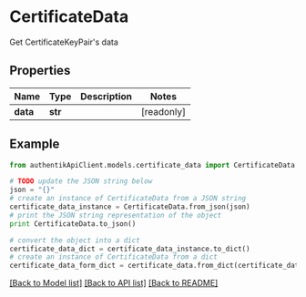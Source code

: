 # CertificateData

Get CertificateKeyPair's data

## Properties
Name | Type | Description | Notes
------------ | ------------- | ------------- | -------------
**data** | **str** |  | [readonly] 

## Example

```python
from authentikApiClient.models.certificate_data import CertificateData

# TODO update the JSON string below
json = "{}"
# create an instance of CertificateData from a JSON string
certificate_data_instance = CertificateData.from_json(json)
# print the JSON string representation of the object
print CertificateData.to_json()

# convert the object into a dict
certificate_data_dict = certificate_data_instance.to_dict()
# create an instance of CertificateData from a dict
certificate_data_form_dict = certificate_data.from_dict(certificate_data_dict)
```
[[Back to Model list]](../README.md#documentation-for-models) [[Back to API list]](../README.md#documentation-for-api-endpoints) [[Back to README]](../README.md)


